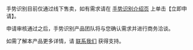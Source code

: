 手势识别目前仅通过线下售卖，如有需求请在 [手势识别介绍页](https://cloud.tencent.com/product/gr) 上单击【立即申请】。

申请审核通过之后，手势识别产品团队将与您确认需求并进行商务洽谈。 

如需了解本产品更多详情，请 [联系我们](https://cloud.tencent.com/about/connect) 获得支持。



